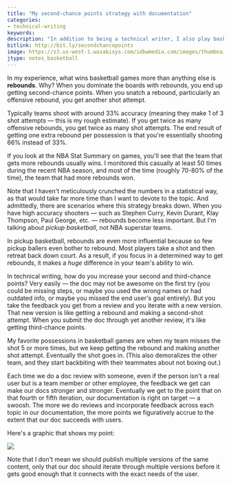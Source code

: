 ```yaml
---
title: "My second-chance points strategy with documentation"
categories:
- technical-writing
keywords:
description: "In addition to being a technical writer, I also play basketball. I might spend more time playing basketball, in fact, than I do writing on this blog. I never played college ball, but I love playing pickup basketball several times a week at various courts. Now that NBA season recently finished, I figure it may be relevant to expound a bit on a pet theory of mine about how to win at pickup basketball games, and how that same strategy might apply to winning at documentation."
bitlink: http://bit.ly/secondchancepoints
image: https://s3.us-west-1.wasabisys.com/idbwmedia.com/images/thumbnails/secondchancethumb.png
jtype: notes_basketball
---
```


In my experience, what wins basketball games more than anything else is **rebounds**. Why? When you dominate the boards with rebounds, you end up getting second-chance points. When you snatch a rebound, particularly an offensive rebound, you get another shot attempt.

Typically teams shoot with around 33% accuracy (meaning they make 1 of 3 shot attempts &mdash; this is my rough estimate). If you get twice as many offensive rebounds, you get twice as many shot attempts. The end result of getting one extra rebound per possession is that you're essentially shooting 66% instead of 33%.

If you look at the NBA Stat Summary on games, you'll see that the team that gets more rebounds usually wins. I monitored this casually at least 50 times during the recent NBA season, and most of the time (roughly 70-80% of the time), the team that had more rebounds won.

Note that I haven't meticulously crunched the numbers in a statistical way, as that would take far more time than I want to devote to the topic. And admittedly, there are scenarios where this strategy breaks down. When you have high accuracy shooters &mdash; such as Stephen Curry, Kevin Durant, Klay Thompson, Paul George, etc. &mdash; rebounds become less important. But I'm talking about *pickup basketball*, not NBA superstar teams.

In pickup basketball, rebounds are even more influential because so few pickup ballers even bother to rebound. Most players take a shot and then retreat back down court. As a result, if you focus in a determined way to get rebounds, it makes a *huge* difference in your team's ability to win.

In technical writing, how do you increase your second and third-chance points? Very easily &mdash; the doc may not be awesome on the first try (you could be missing steps, or maybe you used the wrong names or had outdated info, or maybe you missed the end user's goal entirely). But you take the feedback you get from a review and you iterate with a new version. That new version is like getting a rebound and making a second-shot attempt. When you submit the doc through yet another review, it's like getting third-chance points.

My favorite possessions in basketball games are when my team misses the shot 5 or more times, but we keep getting the rebound and making another shot attempt. Eventually the shot goes in. (This also demoralizes the other team, and they start backbiting with their teammates about not boxing out.)

Each time we do a doc review with someone, even if the person isn't a real user but is a team member or other employee, the feedback we get can make our docs stronger and stronger. Eventually we get to the point that on that fourth or fifth iteration, our documentation is right on target &mdash; a swoosh. The more we do reviews and incorporate feedback across each topic in our documentation, the more points we figuratively accrue to the extent that our doc succeeds with users.

Here's a graphic that shows my point:

<img src="https://s3.us-west-1.wasabisys.com/idbwmedia.com/images/secondchancepoints.svg" />

Note that I don't mean we should publish multiple versions of the same content, only that our doc should iterate through multiple versions before it gets good enough that it connects with the exact needs of the user.
